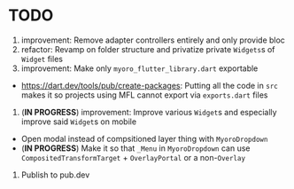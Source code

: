 # TODO

1. improvement: Remove adapter controllers entirely and only provide bloc
1. refactor: Revamp on folder structure and privatize private `Widgets`s of `Widget` files
1. improvement: Make only `myoro_flutter_library.dart` exportable

- <https://dart.dev/tools/pub/create-packages>: Putting all the code in `src` makes it so projects using MFL cannot export via `exports.dart` files

1. (**IN PROGRESS**) improvement: Improve various `Widget`s and especially improve said `Widget`s on mobile

- Open modal instead of compsitioned layer thing with `MyoroDropdown`
- (**IN PROGRESS**) Make it so that `_Menu` in `MyoroDropdown` can use `CompositedTransformTarget` + `OverlayPortal` or a non-`Overlay`

1. Publish to pub.dev
